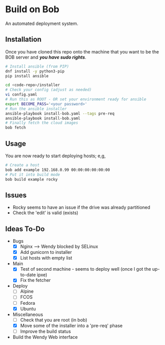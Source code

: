 # Build on Bob

An automated deployment system.

## Installation

Once you have cloned this repo onto the machine that you want to be the BOB server and ***you have sudo rights***.

```bash
# Install ansible (from PIP)
dnf install -y python3-pip
pip install ansible

cd <code-repo>/installer
# Check your config (adjust as needed)
vi config.yaml
# Run this as ROOT - OR set your environment ready for ansible
export BECOME_PASS='<your password>'
# Run the ansible installer
ansible-playbook install-bob.yaml --tags pre-req
ansible-playbook install-bob.yaml
# Finally fetch the cloud images
bob fetch
```

## Usage

You are now ready to start deploying hosts; e,g,
```bash
# Create a host
bob add example 192.168.0.99 00:00:00:00:00:00
# Put it into build mode
bob build example rocky
```

## Issues

- Rocky seems to have an issue if the drive was already partitioned
- Check the 'edit' is valid (exists)

## Ideas To-Do

- Bugs
  - [x] Nginx --> Wendy blocked by SELinux
  - [x] Add gunicorn to installer
  - [x] List hosts with empty list

- Main
  - [x] Test of second machine - seems to deploy well (once I got the up-to-date ipxe)
  - [x] Fix the fetcher

- Deploy
  - [ ] Alpine
  - [ ] FCOS
  - [ ] Fedora
  - [x] Ubuntu

- Miscellaneous
  - [ ] Check that you are root (in bob)
  - [x] Move some of the installer into a 'pre-req' phase
  - [ ] Improve the build status

- Build the Wendy Web interface
